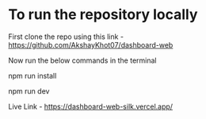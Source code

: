 # To run the repository locally

First clone the repo using this link - https://github.com/AkshayKhot07/dashboard-web

Now run the below commands in the terminal

npm run install

npm run dev

Live Link - https://dashboard-web-silk.vercel.app/
